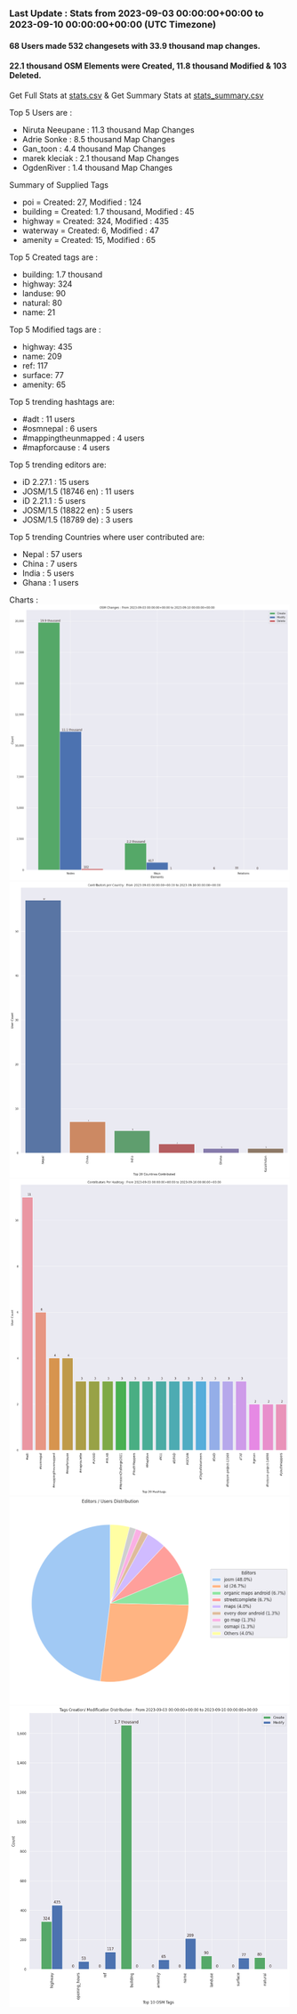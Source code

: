 ### Last Update : Stats from 2023-09-03 00:00:00+00:00 to 2023-09-10 00:00:00+00:00 (UTC Timezone)

#### 68 Users made 532 changesets with 33.9 thousand map changes.
#### 22.1 thousand OSM Elements were Created, 11.8 thousand Modified & 103 Deleted.
Get Full Stats at [stats.csv](/stats/Nepal/Weekly/stats.csv)
 & Get Summary Stats at [stats_summary.csv](/stats/Nepal/Weekly/stats_summary.csv)

Top 5 Users are : 
- Niruta Neeupane : 11.3 thousand Map Changes
- Adrie Sonke : 8.5 thousand Map Changes
- Gan_toon : 4.4 thousand Map Changes
- marek kleciak : 2.1 thousand Map Changes
- OgdenRiver : 1.4 thousand Map Changes

Summary of Supplied Tags
- poi = Created: 27, Modified : 124
- building = Created: 1.7 thousand, Modified : 45
- highway = Created: 324, Modified : 435
- waterway = Created: 6, Modified : 47
- amenity = Created: 15, Modified : 65


Top 5 Created tags are :
- building: 1.7 thousand
- highway: 324
- landuse: 90
- natural: 80
- name: 21


Top 5 Modified tags are :
- highway: 435
- name: 209
- ref: 117
- surface: 77
- amenity: 65


Top 5 trending hashtags are:
- #adt : 11 users
- #osmnepal : 6 users
- #mappingtheunmapped : 4 users
- #mapforcause : 4 users


Top 5 trending editors are:
- iD 2.27.1 : 15 users
- JOSM/1.5 (18746 en) : 11 users
- iD 2.21.1 : 5 users
- JOSM/1.5 (18822 en) : 5 users
- JOSM/1.5 (18789 de) : 3 users


Top 5 trending Countries where user contributed are:
- Nepal : 57 users
- China : 7 users
- India : 5 users
- Ghana : 1 users


 Charts : 
![Alt text](./stats_osm_changes.png) 
![Alt text](./stats_users_per_country.png) 
![Alt text](./stats_users_per_hashtag.png) 
![Alt text](./stats_editors_pie_chart.png) 
![Alt text](./stats_tags.png) 

